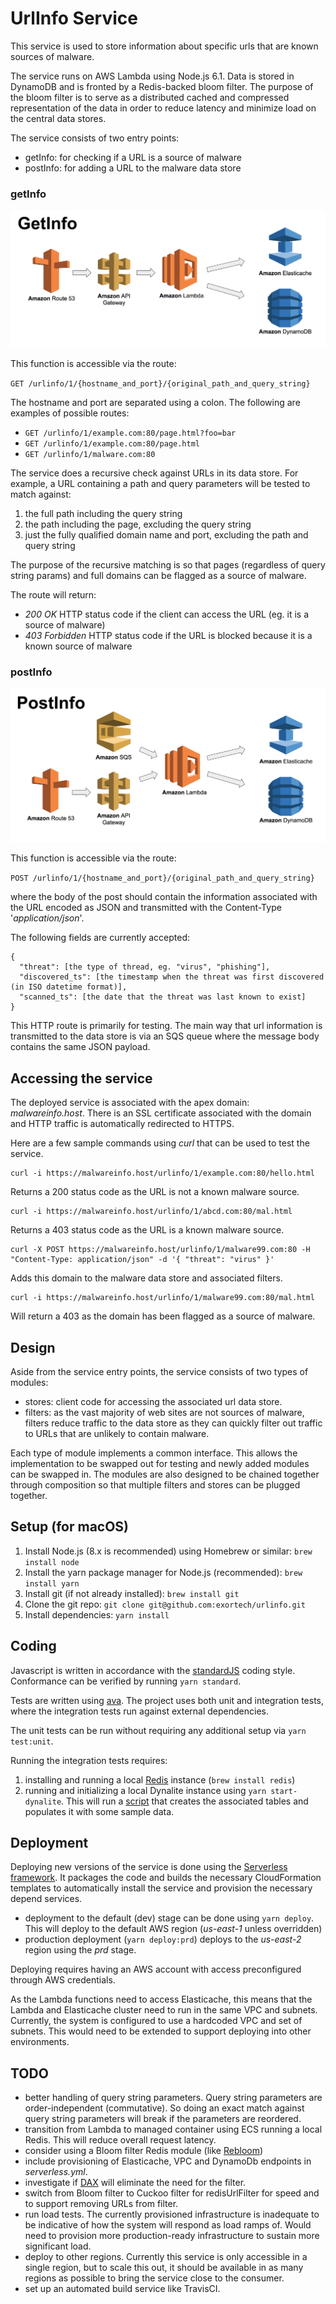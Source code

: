 # UrlInfo Service

This service is used to store information about specific urls that are known sources of malware.

The service runs on AWS Lambda using Node.js 6.1. Data is stored in DynamoDB and is fronted by a Redis-backed bloom filter. The purpose of the bloom filter is to serve as a distributed cached and compressed representation of the data in order to reduce latency and minimize load on the central data stores.

The service consists of two entry points:
- getInfo: for checking if a URL is a source of malware
- postInfo: for adding a URL to the malware data store

### getInfo

![](docs/getInfo.png)

This function is accessible via the route:

`GET /urlinfo/1/{hostname_and_port}/{original_path_and_query_string}`

The hostname and port are separated using a colon. The following are examples of possible routes:

* `GET /urlinfo/1/example.com:80/page.html?foo=bar`
* `GET /urlinfo/1/example.com:80/page.html`
* `GET /urlinfo/1/malware.com:80`

The service does a recursive check against URLs in its data store. For example, a URL containing a path and query parameters will be tested to match against:

1. the full path including the query string
2. the path including the page, excluding the query string
3. just the fully qualified domain name and port, excluding the path and query string

The purpose of the recursive matching is so that pages (regardless of query string params) and full domains can be flagged as a source of malware.

The route will return:
* _200 OK_ HTTP status code if the client can access the URL (eg. it is a source of malware)
* _403 Forbidden_ HTTP status code if the URL is blocked because it is a known source of malware

### postInfo

![](docs/postInfo.png)

This function is accessible via the route:

`POST /urlinfo/1/{hostname_and_port}/{original_path_and_query_string}`

where the body of the post should contain the information associated with the URL encoded as JSON and transmitted with the Content-Type '_application/json_'.

The following fields are currently accepted:

```
{
  "threat": [the type of thread, eg. "virus", "phishing"],
  "discovered_ts": [the timestamp when the threat was first discovered (in ISO datetime format)],
  "scanned_ts": [the date that the threat was last known to exist]
}
```

This HTTP route is primarily for testing. The main way that url information is transmitted to the data store is via an SQS queue where the message body contains the same JSON payload.

## Accessing the service

The deployed service is associated with the apex domain: _malwareinfo.host_. There is an SSL certificate associated with the domain and HTTP traffic is automatically redirected to HTTPS.

Here are a few sample commands using *curl* that can be used to test the service.

```
curl -i https://malwareinfo.host/urlinfo/1/example.com:80/hello.html
```

Returns a 200 status code as the URL is not a known malware source.

```
curl -i https://malwareinfo.host/urlinfo/1/abcd.com:80/mal.html
```

Returns a 403 status code as the URL is a known malware source.

```
curl -X POST https://malwareinfo.host/urlinfo/1/malware99.com:80 -H "Content-Type: application/json" -d '{ "threat": "virus" }'
```

Adds this domain to the malware data store and associated filters.

```
curl -i https://malwareinfo.host/urlinfo/1/malware99.com:80/mal.html
```

Will return a 403 as the domain has been flagged as a source of malware.

## Design

Aside from the service entry points, the service consists of two types of modules:
- stores: client code for accessing the associated url data store.
- filters: as the vast majority of web sites are not sources of malware, filters reduce traffic to the data store as they can quickly filter out traffic to URLs that are unlikely to contain malware.

Each type of module implements a common interface. This allows the implementation to be swapped out for testing and newly added modules can be swapped in. The modules are also designed to be chained together through composition so that multiple filters and stores can be plugged together.

## Setup (for macOS)

1. Install Node.js (8.x is recommended) using Homebrew or similar: `brew install node`
1. Install the yarn package manager for Node.js (recommended): `brew install yarn`
1. Install git (if not already installed): `brew install git`
1. Clone the git repo: `git clone git@github.com:exortech/urlinfo.git`
1. Install dependencies: `yarn install`

## Coding

Javascript is written in accordance with the [standardJS](https://standardjs.com/) coding style. Conformance can be verified by running `yarn standard`.

Tests are written using [ava](https://github.com/avajs/ava). The project uses both unit and integration tests, where the integration tests run against external dependencies.

The unit tests can be run without requiring any additional setup via `yarn test:unit`.

Running the integration tests requires:
1. installing and running a local [Redis](https://redis.io/) instance (`brew install redis`)
2. running and initializing a local Dynalite instance using `yarn start-dynalite`. This will run a [script](https://github.com/exortech/urlinfo/blob/master/test-integration/startDynalite.js) that creates the associated tables and populates it with some sample data.

## Deployment

Deploying new versions of the service is done using the [Serverless framework](https://serverless.com). It packages the code and builds the necessary CloudFormation templates to automatically install the service and provision the necessary depend services.

- deployment to the default (dev) stage can be done using `yarn deploy`. This will deploy to the default AWS region (*us-east-1* unless overridden)
- production deployment (`yarn deploy:prd`) deploys to the *us-east-2* region using the *prd* stage.

Deploying requires having an AWS account with access preconfigured through AWS credentials.

As the Lambda functions need to access Elasticache, this means that the Lambda and Elasticache cluster need to run in the same VPC and subnets. Currently, the system is configured to use a hardcoded VPC and set of subnets. This would need to be extended to support deploying into other environments.

## TODO

- better handling of query string parameters. Query string parameters are order-independent (commutative). So doing an exact match against query string parameters will break if the parameters are reordered.
- transition from Lambda to managed container using ECS running a local Redis. This will reduce overall request latency.
- consider using a Bloom filter Redis module (like [Rebloom](https://redislabs.com/blog/rebloom-bloom-filter-datatype-redis/))
- include provisioning of Elasticache, VPC and DynamoDb endpoints in _serverless.yml_.
- investigate if [DAX](http://www.allthingsdistributed.com/2017/06/amazon-dynamodb-accelerator-dax.html) will eliminate the need for the filter.
- switch from Bloom filter to Cuckoo filter for redisUrlFilter for speed and to support removing URLs from filter.
- run load tests. The currently provisioned infrastructure is inadequate to be indicative of how the system will respond as load ramps of. Would need to provision more production-ready infrastructure to sustain more significant load.
- deploy to other regions. Currently this service is only accessible in a single region, but to scale this out, it should be available in as many regions as possible to bring the service close to the consumer.
- set up an automated build service like TravisCI.
